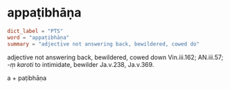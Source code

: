 # appaṭibhāṇa

``` toml
dict_label = "PTS"
word = "appaṭibhāṇa"
summary = "adjective not answering back, bewildered, cowed do"
```

adjective not answering back, bewildered, cowed down Vin.iii.162; AN.iii.57; *\-ṃ karoti* to intimidate, bewilder Ja.v.238, Ja.v.369.

a \+ paṭibhāṇa

